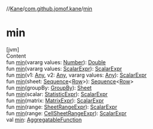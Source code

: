 //[Kane](../index.md)/[com.github.jomof.kane](index.md)/[min](min.md)



# min  
[jvm]  
Content  
fun [min](min.md)(vararg values: [Number](https://kotlinlang.org/api/latest/jvm/stdlib/kotlin/-number/index.html)): [Double](https://kotlinlang.org/api/latest/jvm/stdlib/kotlin/-double/index.html)  
fun [min](min.md)(vararg values: [ScalarExpr](-scalar-expr/index.md)): [ScalarExpr](-scalar-expr/index.md)  
fun [min](min.md)(v1: [Any](https://kotlinlang.org/api/latest/jvm/stdlib/kotlin/-any/index.html), v2: [Any](https://kotlinlang.org/api/latest/jvm/stdlib/kotlin/-any/index.html), vararg values: [Any](https://kotlinlang.org/api/latest/jvm/stdlib/kotlin/-any/index.html)): [ScalarExpr](-scalar-expr/index.md)  
fun [min](min.md)(sheet: [Sequence](https://kotlinlang.org/api/latest/jvm/stdlib/kotlin.sequences/-sequence/index.html)<[Row](-row/index.md)>): [Sequence](https://kotlinlang.org/api/latest/jvm/stdlib/kotlin.sequences/-sequence/index.html)<[Row](-row/index.md)>  
fun [min](min.md)(groupBy: [GroupBy](../com.github.jomof.kane.impl.sheet/-group-by/index.md)): [Sheet](../com.github.jomof.kane.impl.sheet/-sheet/index.md)  
fun [min](min.md)(scalar: [StatisticExpr](-statistic-expr/index.md)): [ScalarExpr](-scalar-expr/index.md)  
fun [min](min.md)(matrix: [MatrixExpr](-matrix-expr/index.md)): [ScalarExpr](-scalar-expr/index.md)  
fun [min](min.md)(range: [SheetRangeExpr](../com.github.jomof.kane.impl.sheet/-sheet-range-expr/index.md)): [ScalarExpr](-scalar-expr/index.md)  
fun [min](min.md)(range: [CellSheetRangeExpr](../com.github.jomof.kane.impl.sheet/-cell-sheet-range-expr/index.md)): [ScalarExpr](-scalar-expr/index.md)  
val [min](min.md): [AggregatableFunction](../com.github.jomof.kane.impl.functions/-aggregatable-function/index.md)  



